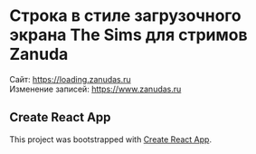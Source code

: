 # Строка в стиле загрузочного экрана The Sims для стримов Zanuda

Сайт: https://loading.zanudas.ru \
Изменение записей: https://www.zanudas.ru

## Create React App

This project was bootstrapped with [Create React App](https://github.com/facebook/create-react-app).

